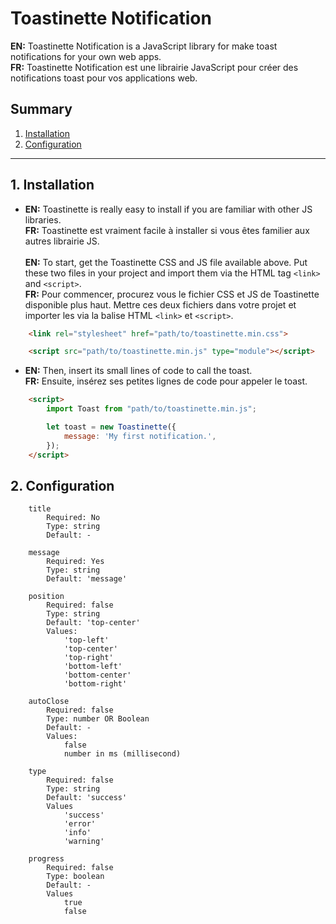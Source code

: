 # Toastinette Notification
<b>EN:</b> Toastinette Notification is a JavaScript library for make toast notifications for your own web apps.<br>
<b>FR:</b> Toastinette Notification est une librairie JavaScript pour créer des notifications toast pour vos applications web.

## Summary <br>
1. [Installation](#installation)
2. [Configuration](#configuration)

<hr>

## <a name="installation">1. Installation</a>
- <b>EN:</b> Toastinette is really easy to install if you are familiar with other JS libraries.<br>
<b>FR:</b> Toastinette est vraiment facile à installer si vous êtes familier aux autres librairie JS.<br><br>
<b>EN:</b> To start, get the Toastinette CSS and JS file available above.  Put these two files in your project and import them via the HTML tag `<link>` and `<script>`.<br>
<b>FR:</b> Pour commencer, procurez vous le fichier CSS et JS de Toastinette disponible plus haut. Mettre ces deux fichiers dans votre projet et importer les via la balise HTML `<link>` et `<script>`.<br>

```html
    <link rel="stylesheet" href="path/to/toastinette.min.css">
```
```html
    <script src="path/to/toastinette.min.js" type="module"></script>
```
- <b>EN:</b> Then, insert its small lines of code to call the toast.<br>
<b>FR:</b> Ensuite, insérez ses petites lignes de code pour appeler le toast.<br>
```html
    <script>
        import Toast from "path/to/toastinette.min.js";

        let toast = new Toastinette({
            message: 'My first notification.',
        });
    </script>
```

## 2. <a name="configuration">Configuration</a>
```
    title
        Required: No
        Type: string
        Default: -

    message
        Required: Yes
        Type: string
        Default: 'message'

    position
        Required: false
        Type: string
        Default: 'top-center'
        Values: 
            'top-left'
            'top-center'
            'top-right'
            'bottom-left'
            'bottom-center'
            'bottom-right'

    autoClose
        Required: false
        Type: number OR Boolean
        Default: -
        Values: 
            false
            number in ms (millisecond)
 
    type
        Required: false
        Type: string
        Default: 'success'
        Values
            'success'
            'error'
            'info'
            'warning'

    progress
        Required: false
        Type: boolean
        Default: -
        Values
            true
            false
```